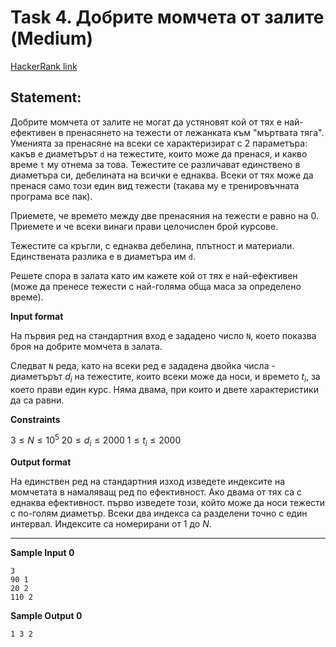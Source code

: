 # Task 4. Добрите момчета от залите (Medium)

[HackerRank link](<https://www.hackerrank.com/contests/sda-hw-2/challenges/challenge-3089>)

## Statement:

Добрите момчета от залите не могат да устяновят кой от тях е най-ефективен в пренасянето на тежести от лежанката към "мъртвата тяга". Уменията за пренасяне на всеки се характеризират с 2 параметъра: какъв е диаметърът  `d`  на тежестите, които може да пренася, и какво време  `t`  му отнема за това. Тежестите се различават единствено в диаметъра си, дебелината на всички е еднаква. Всеки от тях може да пренася само този един вид тежести (такава му е тренировъчната програма все пак).

Приемете, че времето между две пренасяния на тежести е равно на 0. Приемете и че всеки винаги прави целочислен брой курсове.

Тежестите са кръгли, с еднаква дебелина, плътност и материали. Единствената разлика е в диаметъра им  `d`.

Решете спора в залата като им кажете кой от тях е най-ефективен (може да пренесе тежести с най-голяма обща маса за определено време).

**Input format**

На първия ред на стандартния вход е зададенo число  `N`, което показва броя на добрите момчета в залата.

Следват  `N`  реда, като на всеки ред е зададена двойка числа - диаметърът  $d_i$  на тежестите, които всеки може да носи, и времето  $t_i$, за което прави един курс. Няма двама, при които и двете характеристики да са равни.

**Constraints**

$3 \le N \le 10^5$
$20 \le d_i \le 2000$
$1 \le t_i \le 2000$

**Output format**

На единствен ред на стандартния изход изведете индексите на момчетата в намаляващ ред по ефективност. Ако двама от тях са с еднаква ефективност. първо изведете този, който може да носи тежести с по-голям диаметър. Всеки два индекса са разделени точно с един интервал. Индексите са номерирани от $1$ до $N$.

---

**Sample Input 0**

```
3
90 1
20 2
110 2
```

**Sample Output 0**
```
1 3 2
```